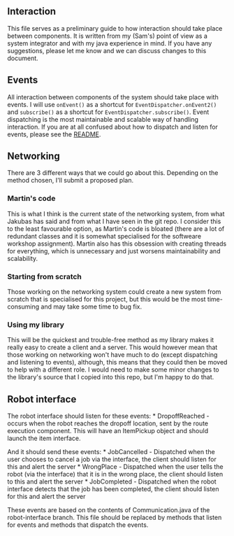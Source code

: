 ## Interaction
This file serves as a preliminary guide to how interaction should take place between components. It is written from my (Sam's) point of view as a system integrator and with my java experience in mind.
If you have any suggestions, please let me know and we can discuss changes to this document.

## Events
All interaction between components of the system should take place with events. I will use `onEvent()` as a shortcut for `EventDispatcher.onEvent2()` and `subscribe()` as a shortcut for `EventDispatcher.subscribe()`.
Event dispatching is the most maintainable and scalable way of handling interaction. If you are at all confused about how to dispatch and listen for events, please see the [README](README.md).

## Networking
There are 3 different ways that we could go about this. Depending on the method chosen, I'll submit a proposed plan.

### Martin's code
This is what I think is the current state of the networking system, from what Jakubas has said and from what I have seen in the git repo.
I consider this to the least favourable option, as Martin's code is bloated (there are a lot of redundant classes and it is somewhat specialised for the softweare workshop assignment).
Martin also has this obsession with creating threads for everything, which is unnecessary and just worsens maintainability and scalability.

### Starting from scratch
Those working on the networking system could create a new system from scratch that is specialised for this project, but this would be the most time-consuming and may take some time to bug fix.

### Using my library
This will be the quickest and trouble-free method as my library makes it really easy to create a client and a server. 
This would however mean that those working on networking won't have much to do (except dispatching and listening to events), although, this means that they could then be moved to help with a different role.
I would need to make some minor changes to the library's source that I copied into this repo, but I'm happy to do that.

## Robot interface
The robot interface should listen for these events:
    * DropoffReached - occurs when the robot reaches the dropoff location, sent by the route execution component. This will have an ItemPickup object and should launch the item interface.

And it should send these events:
    * JobCancelled - Dispatched when the user chooses to cancel a job via the interface, the client should listen for this and alert the server
    * WrongPlace - Dispatched when the user tells the robot (via the interface) that it is in the wrong place, the client should listen to this and alert the server
    * JobCompleted - Dispatched when the robot interface detects that the job has been completed, the client should listen for this and alert the server
    
These events are based on the contents of Communication.java of the robot-interface branch. This file should be replaced by methods that listen for events and methods that dispatch the events.
    
